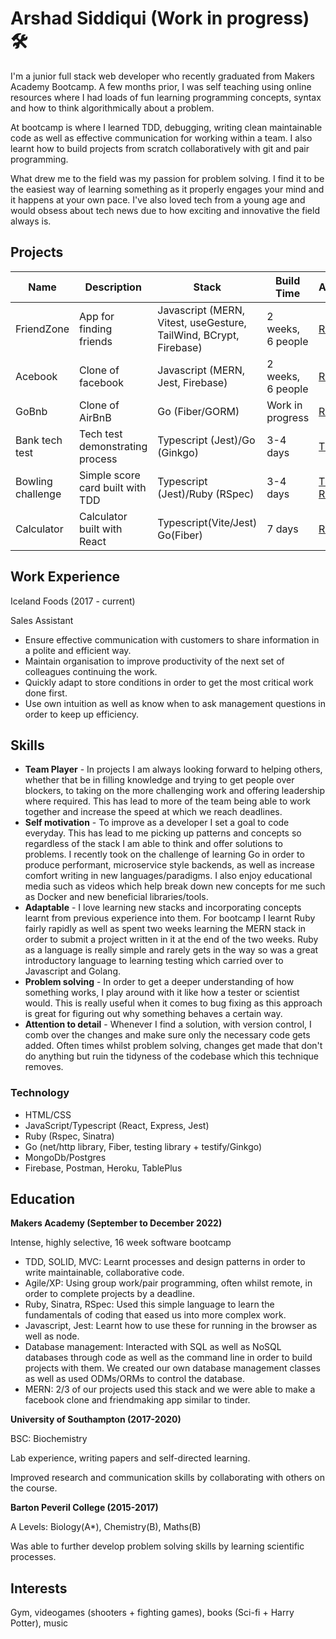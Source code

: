 # Arshad Siddiqui (Work in progress) 🛠

I'm a junior full stack web developer who recently graduated from Makers Academy Bootcamp. A few months prior, I was self teaching using online resources where I had loads of fun learning programming concepts, syntax and how to think algorithmically about a problem.

At bootcamp is where I learned TDD, debugging, writing clean maintainable code as well as effective communication for working within a team. I also learnt how to build projects from scratch collaboratively with git and pair programming.

What drew me to the field was my passion for problem solving. I find it to be the easiest way of learning something as it properly engages your mind and it happens at your own pace. I've also loved tech from a young age and would obsess about tech news due to how exciting and innovative the field always is.

## Projects

Name | Description | Stack | Build Time | Access
-----|-------------|-------|------------|--------
FriendZone | App for finding friends | Javascript (MERN, Vitest, useGesture, TailWind, BCrypt, Firebase) | 2 weeks, 6 people | [Repo](https://github.com/Dmum303/MERNsters-inc)
Acebook | Clone of facebook | Javascript (MERN, Jest, Firebase) | 2 weeks, 6 people | [Repo](https://github.com/Dmum303/acebook-team-bikini-bottom)
GoBnb | Clone of AirBnB | Go (Fiber/GORM) | Work in progress | [Repo](https://github.com/Arshad-Siddiqui/go-bnb)
Bank tech test | Tech test demonstrating process | Typescript (Jest)/Go (Ginkgo) | 3-4 days | [TS](https://github.com/Arshad-Siddiqui/bank-tech-test) [Go](https://github.com/Arshad-Siddiqui/go-bank-tech-test)
Bowling challenge | Simple score card built with TDD | Typescript (Jest)/Ruby (RSpec) | 3-4 days | [TS](https://github.com/Arshad-Siddiqui/bowling-challenge) [Ruby](https://github.com/Arshad-Siddiqui/bowling-challenge)
Calculator | Calculator built with React | Typescript(Vite/Jest) Go(Fiber) | 7 days | [Repo](https://github.com/Arshad-Siddiqui/calculator)

## Work Experience
Iceland Foods (2017 - current)

Sales Assistant

- Ensure effective communication with customers to share information in a polite and efficient way.
- Maintain organisation to improve productivity of the next set of colleagues continuing the work.
- Quickly adapt to store conditions in order to get the most critical work done first.
- Use own intuition as well as know when to ask management questions in order to keep up efficiency.

## Skills

- **Team Player** - In projects I am always looking forward to helping others, whether that be in filling knowledge and trying to get people over blockers, to taking on the more challenging work and offering leadership where required. This has lead to more of the team being able to work together and increase the speed at which we reach deadlines.
- **Self motivation** - To improve as a developer I set a goal to code everyday. This has lead to me picking up patterns and concepts so regardless of the stack I am able to think and offer solutions to problems. I recently took on the challenge of learning Go in order to produce performant, microservice style backends, as well as increase comfort writing in new languages/paradigms. I also enjoy educational media such as videos which help break down new concepts for me such as Docker and new beneficial libraries/tools.
- **Adaptable** - I love learning new stacks and incorporating concepts learnt from previous experience into them. For bootcamp I learnt Ruby fairly rapidly as well as spent two weeks learning the MERN stack in order to submit a project written in it at the end of the two weeks. Ruby as a language is really simple and rarely gets in the way so was a great introductory language to learning testing which carried over to Javascript and Golang.
- **Problem solving** - In order to get a deeper understanding of how something works, I play around with it like how a tester or scientist would. This is really useful when it comes to bug fixing as this approach is great for figuring out why something behaves a certain way. 
- **Attention to detail** - Whenever I find a solution, with version control, I comb over the changes and make sure only the necessary code gets added. Often times whilst problem solving, changes get made that don't do anything but ruin the tidyness of the codebase which this technique removes.

### Technology
- HTML/CSS
- JavaScript/Typescript (React, Express, Jest)
- Ruby (Rspec, Sinatra)
- Go (net/http library, Fiber, testing library + testify/Ginkgo)
- MongoDb/Postgres
- Firebase, Postman, Heroku, TablePlus

## Education

**Makers Academy (September to December 2022)**

Intense, highly selective, 16 week software bootcamp

- TDD, SOLID, MVC: Learnt processes and design patterns in order to write maintainable, collaborative code.
- Agile/XP: Using group work/pair programming, often whilst remote, in order to complete projects by a deadline.
- Ruby, Sinatra, RSpec: Used this simple language to learn the fundamentals of coding that eased us into more complex work.
- Javascript, Jest: Learnt how to use these for running in the browser as well as node.
- Database management: Interacted with SQL as well as NoSQL databases through code as well as the command line in order to build projects with them. We created our own database management classes as well as used ODMs/ORMs to control the database.
- MERN: 2/3 of our projects used this stack and we were able to make a facebook clone and friendmaking app similar to tinder.

**University of Southampton (2017-2020)**

BSC: Biochemistry

Lab experience, writing papers and self-directed learning.

Improved research and communication skills by collaborating with others on the course.

**Barton Peveril College (2015-2017)**

A Levels: Biology(A*), Chemistry(B), Maths(B)

Was able to further develop problem solving skills by learning scientific processes.

## Interests

Gym, videogames (shooters + fighting games), books (Sci-fi + Harry Potter), music
